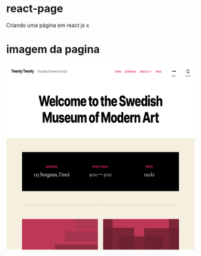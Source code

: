 # react-page
Criando uma página em react js x
# imagem da pagina 
<img align="center" src="screenshot.png" alt="foto" width="800px" height="500px">
